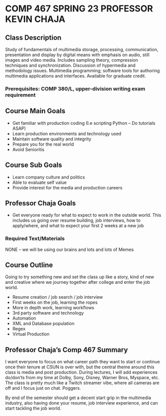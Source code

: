 # COMP 467 SPRING 23 PROFESSOR KEVIN CHAJA

## Class Description

Study of fundamentals of multimedia storage, processing, communication, presentation and display by digital means with emphasis on audio, still images and video media. Includes sampling theory, compression techniques and synchronization. Discussion of hypermedia and methodology issues. Multimedia programming; software tools for authoring multimedia applications and interfaces. Available for graduate credit.

### Prerequisites: COMP 380/L, upper-division writing exam requirement

## Course Main Goals

- Get familiar with production coding (I.e scripting Python – Do tutorials ASAP)
- Learn production environments and technology used
- Maintain software quality and integrity
- Prepare you for the real world
- Avoid Senioritis  

## Course Sub Goals

- Learn company culture and politics
- Able to evaluate self value
- Provide interest for the media and production careers

## Professor Chaja Goals

- Get everyone ready for what to expect to work in the outside world. This includes us going over resume building, job interviews, how to apply/where, and what to expect your first 2 weeks at a new job

### Required Text/Materials

NONE – we will be using our brains and lots and lots of Memes

## Course Outline

Going to try something new and set the class up like a story, kind of new and creative where we journey together after college and enter the job world.

- Resume creation / job search / job interview
- First weeks on the job, learning the ropes
- More in depth work, learning workflows
- 3rd party software and technology
- Automation
- XML and Database population
- Regex
- Virtual Production

## Professor Chaja’s Comp 467 Summary

I want everyone to focus on what career path they want to start or continue once their tenure at CSUN is over with, but the central theme around this class is media and post production. During lectures, I will add experiences do/don’ts from my time at Dolby, Sony, Disney, Warner Bros, Myspace, etc. The class is pretty much like a Twitch streamer vibe, where all cameras are off and I focus just on chat. Poggers.

By end of the semester should get a decent start grip in the multimedia industry, also having done your resume, job interview experience, and can start tackling the job world.
